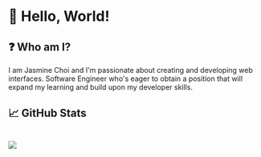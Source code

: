# :wave: Hello, World!
## :question: Who am I?
<p align='left'>
I am Jasmine Choi and I'm passionate about creating and developing web interfaces. Software Engineer who's eager to obtain a position that will expand my learning and build upon my developer skills.
</p>


## :chart_with_upwards_trend: GitHub Stats
<br>
<a href="https://github.com/jashjchoi/">
  <img align="center" src="https://github-readme-stats.vercel.app/api/top-langs/?username=jashjchoi&langs_count=8&layout=compact"/>
</a>
<br>